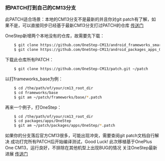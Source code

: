 ### 把PATCH打到自己的CM13分支

此PATCH适合场景：本地的CM13分支不是最新的并且你对git patch有了解，如果不是，可以直接同步已经基于最新CM13分支打过PATCH的仓库 [传送门](https://github.com/OneStep-CM13/android)

OneStep新增两个本地没有的仓库，故需要先下载：
```sh
    $ git clone https://github.com/OneStep-CM13/android_frameworks_smartisanos-base.git /the/path/of/your/cm13_root_dir/frameworks/smartisanos-base
    $ git clone https://github.com/OneStep-CM13/android_packages_apps_OneStep.git /the/path/of/your/cm13_root_dir/packages/apps/OneStep
```

下载此仓库所有PATCH：
```sh
    $ git clone https://github.com/OneStep-CM13/patch.git ~/patch
```

以打frameworks_base为例：
```sh
    $ cd /the/path/of/your/cm13_root_dir
    $ cd frameworks/base
    $ git am ~/patch/frameworks/base/*.patch
```

再来一个例子，打OneStep：
```sh
    $ cd /the/path/of/your/cm13_root_dir
    $ cd packages/apps/OneStep
    $ git am ~/patch/packages/apps/OneStep/*.patch
```

如果你的分支落后官方CM13很多，可能出现冲突，需要查阅git patch文档自行解决
成功打完所有PATCH后开始编译测试，Good Luck!
此次移植基于OnePlus One CM13，运行良好，不排除在其他机型上出现BUG的情况
关注OneStep最新进展 [传送门](https://github.com/SmartisanTech/android)
